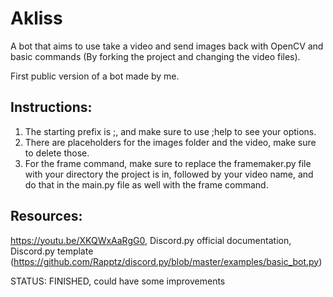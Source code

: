 # Akliss

A bot that aims to use take a video and send images back with OpenCV and basic commands (By forking the project and changing the video files).

First public version of a bot made by me.

## Instructions:

1. The starting prefix is ;, and make sure to use ;help to see your options.
2. There are placeholders for the images folder and the video, make sure to delete those.
3. For the frame command, make sure to replace the framemaker.py file with your directory the project is in, followed by your video name, and do that in the main.py file as well with the frame command.

## Resources:

https://youtu.be/XKQWxAaRgG0, Discord.py official documentation, Discord.py template (https://github.com/Rapptz/discord.py/blob/master/examples/basic_bot.py)

STATUS: FINISHED, could have some improvements